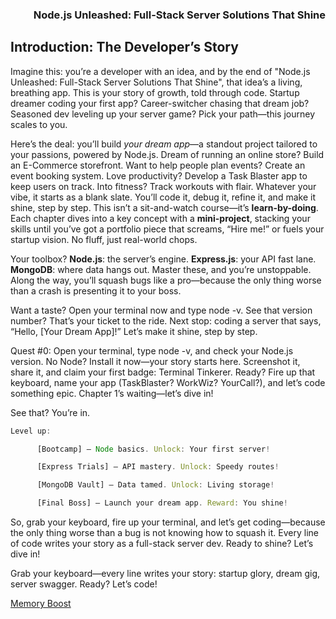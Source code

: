 ### <p align="right">Node.js Unleashed: Full-Stack Server Solutions That Shine</p>

## Introduction: The Developer’s Story
Imagine this: you’re a developer with an idea, and by the end of "Node.js Unleashed: Full-Stack Server Solutions That Shine", that idea’s a living, breathing app. This is your story of growth, told through code. Startup dreamer coding your first app? Career-switcher chasing that dream job? Seasoned dev leveling up your server game? Pick your path—this journey scales to you. 

Here’s the deal: you’ll build *your dream app*—a standout project tailored to your passions, powered by Node.js. Dream of running an online store? Build an E-Commerce storefront. Want to help people plan events? Create an event booking system. Love productivity? Develop a Task Blaster app to keep users on track. Into fitness? Track workouts with flair. Whatever your vibe, it starts as a blank slate. You’ll code it, debug it, refine it, and make it shine, step by step. This isn’t a sit-and-watch course—it’s **learn-by-doing**. Each chapter dives into a key concept with a **mini-project**, stacking your skills until you’ve got a portfolio piece that screams, “Hire me!” or fuels your startup vision. No fluff, just real-world chops.

Your toolbox? **Node.js**: the server’s engine. **Express.js**: your API fast lane. **MongoDB**: where data hangs out. Master these, and you’re unstoppable. Along the way, you’ll squash bugs like a pro—because the only thing worse than a crash is presenting it to your boss.

Want a taste? Open your terminal now and type node -v. See that version number? That’s your ticket to the ride. Next stop: coding a server that says, “Hello, [Your Dream App]!” Let’s make it shine, step by step.

Quest #0: Open your terminal, type node -v, and check your Node.js version. No Node? Install it now—your story starts here. Screenshot it, share it, and claim your first badge: Terminal Tinkerer. Ready? Fire up that keyboard, name your app (TaskBlaster? WorkWiz? YourCall?), and let’s code something epic. Chapter 1’s waiting—let’s dive in!

See that? You’re in.

```Javascript
Level up:

      [Bootcamp] – Node basics. Unlock: Your first server!

      [Express Trials] – API mastery. Unlock: Speedy routes!

      [MongoDB Vault] – Data tamed. Unlock: Living storage!

      [Final Boss] – Launch your dream app. Reward: You shine!
```

So, grab your keyboard, fire up your terminal, and let’s get coding—because the only thing worse than a bug is not knowing how to squash it. Every line of code writes your story as a full-stack server dev. Ready to shine? Let’s dive in!

Grab your keyboard—every line writes your story: startup glory, dream gig, server swagger. Ready? Let’s code!

[Memory Boost](toc.md)

